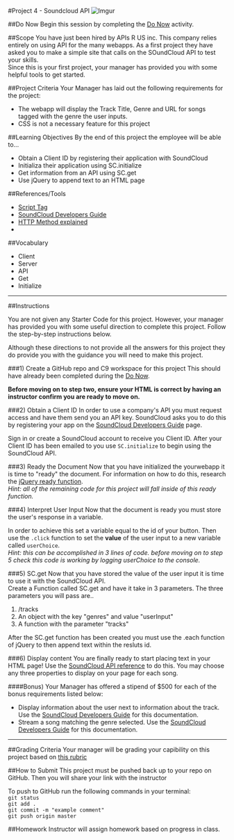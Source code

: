 #Project 4 - Soundcloud API
![Imgur](http://i.imgur.com/2kSeDCY.png)

##Do Now 
Begin this session by completing the [Do Now](doNow.md) activity.

##Scope
You have just been hired by APIs R US inc. This company relies entirely on using API for the many webapps. As a first project they have asked you to make a simple site that calls on the SOundCloud API to test your skills.  
Since this is your first project, your manager has provided you with some helpful tools to get started. 

##Project Criteria
Your Manager has laid out the following requirements for the project: 

* The webapp will display the Track Title, Genre and URL for songs tagged with the genre the user inputs.
* CSS is not a necessary feature for this project 


##Learning Objectives
By the end of this project the employee will be able to...

* Obtain a Client ID by registering their application with SoundCloud
* Initializa their application using SC.initialize
* Get information from an API using SC.get
* Use jQuery to append text to an HTML page

##References/Tools
* [Script Tag](http://javascript.crockford.com/script.html)
* [SoundCloud Developers Guide](developers.soundcloud.com/docs/api/guide)
* [HTTP Method explained](http://www.w3schools.com/tags/ref_httpmethods.asp)
* []()
 
##Vocabulary

* Client
* Server
* API
* Get 
* Initialize 

***
##Instructions

You are not given any Starter Code for this project. However, your manager has provided you with some useful direction to complete this project. Follow the step-by-step instructions below. 

Although these directions to not provide all the answers for this project they do provide you with the guidance you will need to make this project.

###1) Create a GitHub repo and C9 workspace for this project
This should have already been completed during the [Do Now](doNow.md).

**Before moving on to step two, ensure your HTML is correct by having an instructor confirm you are ready to move on.** 

###2) Obtain a Client ID
In order to use a company's API you must request access and have them send you an API key. SoundCloud asks you to do this by registering your app on the [SoundCloud Developers Guide](developers.soundcloud.com/docs/api/guide) page.

Sign in or create a SoundCloud account to receive you Client ID. After your Client ID has been emailed to you use ```SC.initialize``` to begin using the SoundCloud API.


###3) Ready the Document
Now that you have initialized the yourwebapp it is time to "ready" the document. For information on how to do this, research the [jQuery ready function](learn.jquery.com/using-jquery-core/document-ready/).  
*Hint: all of the remaining code for this project will fall inside of this ready function.*


###4) Interpret User Input
Now that the document is ready you must store the user's response in a variable.  

In order to achieve this set a variable equal to the id of your button. Then use the ```.click``` function to set the **value**  of the user input to a new variable called ```userChoice```.     
*Hint: this can be accomplished in 3 lines of code. before moving on to step 5 check this code is working by logging userChoice to the console.*  

###5) SC.get
Now that you have stored the value of the user input it is time to use it with the SoundCloud API.  
Create a Function called SC.get and have it take in 3 parameters. The three parameters you will pass are..  
1. /tracks
2. An object with the key "genres" and value "userInput"  
3. A function with the parameter "tracks"  

After the SC.get function has been created you must use the .each function of jQuery to then append text within the resluts id.


###6) Display content
You are finally ready to start placing text in your HTML page! Use the [SoundCloud API reference](https://developers.soundcloud.com/docs/api/reference#tracks) to do this. You may choose any three properties to display on your page for each song.

####Bonus) 
Your Manager has offered a stipend of $500 for each of the bonus requirements listed below:  

* Display information about the user next to information about the track. Use the [SoundCloud Developers Guide](developers.soundcloud.com/docs/api/guide) for this documentation.
* Stream a song matching the genre selected. Use the [SoundCloud Developers Guide](developers.soundcloud.com/docs/api/guide) for this documentation.  

***

##Grading Criteria
Your manager will be grading your capibility on this project based on [this rubric](/assessment.md)

##How to Submit
This project must be pushed back up to your repo on GitHub. Then you will share your link with the instructor

To push to GitHub run the following commands in your terminal:  
`git status`  
`git add .`  
`git commit -m "example comment"`  
`git push origin master`

##Homework
Instructor will assign homework based on progress in class.




